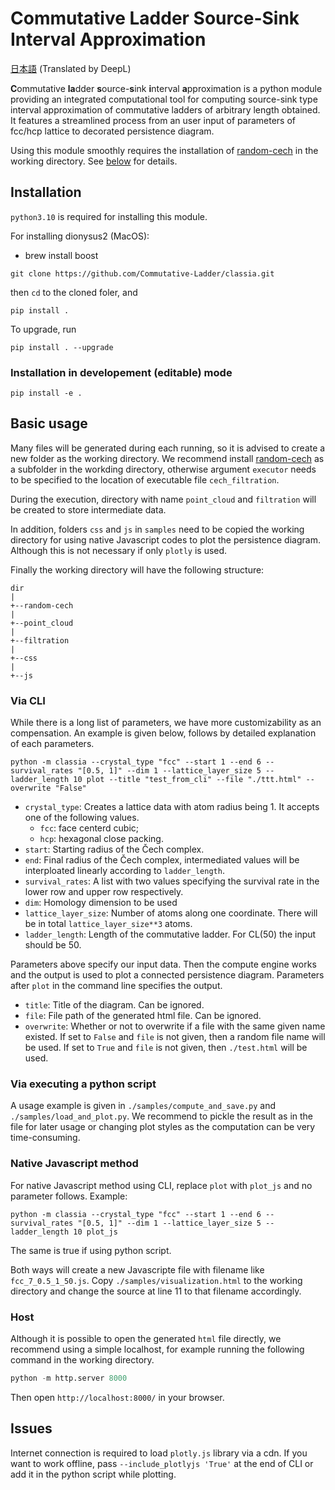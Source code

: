 # Commutative Ladder Source-Sink Interval Approximation

[日本語](README_ja.md) (Translated by DeepL)

**C**ommutative **la**dder **s**ource-**s**ink **i**nterval **a**pproximation is a python module providing an integrated computational tool for computing source-sink type interval approximation of commutative ladders of arbitrary length obtained.
It features a streamlined process from an user input of parameters of fcc/hcp lattice to decorated persistence diagram.

Using this module smoothly requires the installation of [random-cech](https://bitbucket.org/tda-homcloud/random-cech/src/master/) in the working directory. See [below](##Basic-usage) for details.

## Installation

`python3.10` is required for installing this module.

For installing dionysus2 (MacOS):
* brew install boost

```
git clone https://github.com/Commutative-Ladder/classia.git
```
then `cd` to the cloned foler, and
```
pip install .
```

To upgrade, run
```
pip install . --upgrade
```

### Installation in developement (editable) mode

```
pip install -e .
```

## Basic usage

Many files will be generated during each running, so it is advised to create a new folder as the working directory. We recommend install [random-cech](https://bitbucket.org/tda-homcloud/random-cech/src/master/) as a subfolder in the workding directory, otherwise argument `executor` needs to be specified to the location of executable file `cech_filtration`.

During the execution, directory with name `point_cloud` and `filtration` will be created to store intermediate data.

In addition, folders `css` and `js` in `samples` need to be copied the working directory for using native Javascript codes to plot the persistence diagram. Although this is not necessary if only `plotly` is used.

Finally the working directory will have the following structure:

```
dir
|
+--random-cech
|
+--point_cloud
|
+--filtration
|
+--css
|
+--js
```

### Via CLI

While there is a long list of parameters, we have more customizability as an compensation. An example is given below, follows by detailed explanation of each parameters.

```shell
python -m classia --crystal_type "fcc" --start 1 --end 6 --survival_rates "[0.5, 1]" --dim 1 --lattice_layer_size 5 --ladder_length 10 plot --title "test_from_cli" --file "./ttt.html" --overwrite "False"
```

* `crystal_type`: Creates a lattice data with atom radius being 1. It accepts one of the following values.
  * `fcc`: face centerd cubic; 
  * `hcp`: hexagonal close packing.
* `start`: Starting radius of the Čech complex.
* `end`: Final radius of the Čech complex, intermediated values will be interploated linearly according to `ladder_length`.
* `survival_rates`: A list with two values specifying the survival rate in the lower row and upper row respectively.
* `dim`: Homology dimension to be used
* `lattice_layer_size`: Number of atoms along one coordinate. There will be in total `lattice_layer_size**3` atoms.
* `ladder_length`: Length of the commutative ladder. For CL(50) the input should be 50.

Parameters above specify our input data. Then the compute engine works and the output is used to plot a connected persistence diagram. Parameters after `plot` in the command line specifies the output.

* `title`: Title of the diagram. Can be ignored.
* `file`: File path of the generated html file. Can be ignored.
* `overwrite`: Whether or not to overwrite if a file with the same given name existed. If set to `False` and `file` is not given, then a random file name will be used. If set to `True` and `file` is not given, then `./test.html` will be used.

### Via executing a python script

A usage example is given in `./samples/compute_and_save.py` and `./samples/load_and_plot.py`. We recommend to pickle the result as in the file for later usage or changing plot styles as the computation can be very time-consuming.

### Native Javascript method

For native Javascript method using CLI, replace `plot` with `plot_js` and no parameter follows. Example:
```shell
python -m classia --crystal_type "fcc" --start 1 --end 6 --survival_rates "[0.5, 1]" --dim 1 --lattice_layer_size 5 --ladder_length 10 plot_js
```

The same is true if using python script.

Both ways will create a new Javascripte file with filename like `fcc_7_0.5_1_50.js`. Copy `./samples/visualization.html` to the working directory and change the source at line 11 to that filename accordingly.

### Host

Although it is possible to open the generated `html` file directly, we recommend using a simple localhost, for example running the following command in the working directory.

```python
python -m http.server 8000
```
Then open `http://localhost:8000/` in your browser.

## Issues

Internet connection is required to load `plotly.js` library via a cdn. If you want to work offline, pass `--include_plotlyjs 'True'` at the end of CLI or add it in the python script while plotting.